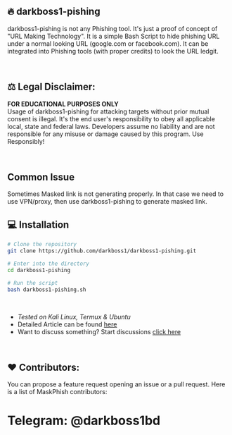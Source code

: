## 🔥 darkboss1-pishing
darkboss1-pishing is not any Phishing tool. It's just a proof of concept of "URL Making Technology". It is a simple Bash Script to hide phishing URL under a normal looking URL (google.com or facebook.com). It can be integrated into Phishing tools (with proper credits) to look the URL ledgit.

<br />

## ⚖️ Legal Disclaimer:
**FOR EDUCATIONAL PURPOSES ONLY** <br />
Usage of darkboss1-pishing for attacking targets without prior mutual consent is illegal. It's the end user's responsibility to obey all applicable local, state and federal laws. Developers assume no liability and are not responsible for any misuse or damage caused by this program. Use Responsibly!

<br />

## Common Issue
Sometimes Masked link is not generating properly. In that case we need to use VPN/proxy, then use darkboss1-pishing
 to generate masked link.

## 💻 Installation 

```bash
# Clone the repository 
git clone https://github.com/darkboss1/darkboss1-pishing.git

# Enter into the directory
cd darkboss1-pishing

# Run the script
bash darkboss1-pishing.sh
```

<br />

- *Tested on Kali Linux, Termux & Ubuntu* <br />
- Detailed Article can be found [here](https://www.kalilinux.in/2020/07/how-to-hide-phishing-link.html)
- Want to discuss something? Start discussions [click here](https://serialkey.top/)

<br />

## ❤️ Contributors:
You can propose a feature request opening an issue or a pull request.
Here is a list of MaskPhish contributors:

# Telegram: @darkboss1bd
